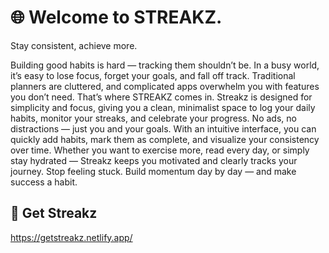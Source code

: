# 🌐 Welcome to STREAKZ.
Stay consistent, achieve more.

Building good habits is hard — tracking them shouldn’t be.
In a busy world, it’s easy to lose focus, forget your goals, and fall off track. Traditional planners are cluttered, and complicated apps overwhelm you with features you don’t need.
That’s where STREAKZ comes in.
Streakz is designed for simplicity and focus, giving you a clean, minimalist space to log your daily habits, monitor your streaks, and celebrate your progress. No ads, no distractions — just you and your goals.
With an intuitive interface, you can quickly add habits, mark them as complete, and visualize your consistency over time. Whether you want to exercise more, read every day, or simply stay hydrated — Streakz keeps you motivated and clearly tracks your journey.
Stop feeling stuck. Build momentum day by day — and make success a habit.

## 🚀 Get Streakz
https://getstreakz.netlify.app/
